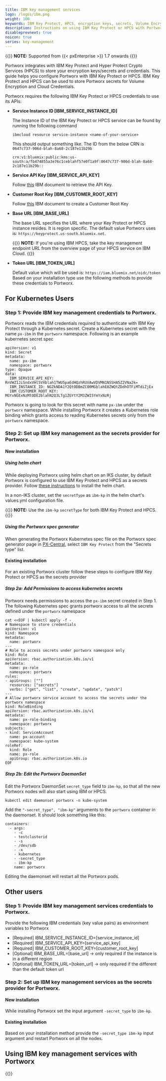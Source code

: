 ```yaml
---
title: IBM key management services
logo: /logos/ibm.png
weight: 100
keywords: IBM Key Protect, HPCS, encryption keys, secrets, Volume Encryption, Cloud Credentials
description: Instructions on using IBM Key Protect or HPCS with Portworx
disableprevnext: true
noicon: true
series: key-management
---
```


{{<info>}}
**NOTE:** Supported from {{< pxEnterprise >}} 1.7 onwards
{{</info>}}

Portworx integrates with IBM Key Protect and Hyper Protect Crypto Services (HPCS) to store your encryption keys/secrets and credentials. This guide helps you configure Portworx with IBM Key Protect or HPCS. IBM Key Protect and HPCS can be used to store Portworx secrets for Volume Encryption and Cloud Credentials.

Portworx requires the following IBM Key Protect or HPCS credentials to use its APIs:

- **Service Instance ID [IBM_SERVICE_INSTANCE_ID]**

    The Instance ID of the IBM Key Protect or HPCS service can be found by running the following command

    ```text
    ibmcloud resource service-instance <name-of-your-service>
    ```

    This should output something like. The ID from the below CRN is `0647c737-906d-blah-8a68-2c187e11b29b`
    ```
    crn:v1:bluemix:public:kms:us-south:a/fb474855a3e76c1ceblahf57e0f1a9f:0647c737-906d-blah-8a68-2c187e11b29b::
    ```

- **Service API Key [IBM_SERVICE_API_KEY]**

    Follow [this](https://cloud.ibm.com/docs/iam?topic=iam-serviceidapikeys#serviceidapikeys) IBM document to retrieve the API Key.

- **Customer Root Key [IBM_CUSTOMER_ROOT_KEY]**

    Follow [this](https://cloud.ibm.com/docs/key-protect?topic=key-protect-create-root-keys) IBM document to create a Customer Root Key

- **Base URL [IBM_BASE_URL]**

    The base URL specifies the URL where your Key Protect or HPCS instance resides. It is region specific. The default value Portworx uses is: `https://keyprotect.us-south.bluemix.net`.

    {{<info>}}
**NOTE:** If you're using IBM HPCS, take the key management endpoint URL from the overview page of your HPCS service on IBM Cloud.
    {{</info>}}

- **Token URL [IBM_TOKEN_URL]**

    Default value which will be used is: `https://iam.bluemix.net/oidc/token`
    Based on your installation type use the following methods to provide these credentials to Portworx.

## For Kubernetes Users

### Step 1: Provide IBM key management credentials to Portworx.

Portworx reads the IBM credentials required to authenticate with IBM Key Protect through a Kubernetes secret. Create a Kubernetes secret with the name `px-ibm` in the `portworx` namespace. Following is an example kubernetes secret spec

```text
apiVersion: v1
kind: Secret
metadata:
  name: px-ibm
  namespace: portworx
type: Opaque
data:
  IBM_SERVICE_API_KEY: RnVWZ1JiSndxVHl5VXblah1TWU5paEdHQzhRUVAwVDVMN1NSSHA5Z2VNa2k=
  IBM_INSTANCE_ID: NGZkNDA1Y2QtODBmZC00MGblahE0ZWQtZDdhOTFiMTdiZjEx
  IBM_CUSTOMER_ROOT_KEY: MGYxNGExNzMtODE2blahN2Q3LTg1ZGYtY2M3ZWI5YmYxNzRj
```

Portworx is going to look for this secret with name `px-ibm` under the `portworx` namespace. While installing Portworx it creates a Kubernetes role binding which grants access to reading Kubernetes secrets only from the `portworx` namespace.

### Step 2: Set up IBM key management as the secrets provider for Portworx.

#### New installation

##### Using helm chart

While deploying Portworx using helm chart on an IKS cluster, by default Portworx is configured to use IBM Key Protect and HPCS as a secrets provider. Follow [these instructions](https://github.com/portworx/helm/blob/master/charts/portworx/README.md) to install the helm chart.

In a non-IKS cluster, set the `secretType` as `ibm-kp` in the helm chart's values.yml configuration file.

{{<info>}}
**NOTE:** Use the `ibm-kp` `secretType` for both IBM Key Protect and HPCS. 
{{</info>}}

##### Using the Portworx spec generator
When generating the Portworx Kubernetes spec file on the Portworx spec generator page in [PX-Central](https://central.portworx.com), select `IBM Key Protect` from the "Secrets type" list.

#### Existing installation

For an existing Portworx cluster follow these steps to configure IBM Key Protect or HPCS as the secrets provider

##### Step 2a: Add Permissions to access kubernetes secrets

Portworx needs permissions to access the `px-ibm` secret created in Step 1. The following Kubernetes spec grants portworx access to all the secrets defined under the `portworx` namespace

```text
cat <<EOF | kubectl apply -f -
# Namespace to store credentials
apiVersion: v1
kind: Namespace
metadata:
  name: portworx
---
# Role to access secrets under portworx namespace only
kind: Role
apiVersion: rbac.authorization.k8s.io/v1
metadata:
  name: px-role
  namespace: portworx
rules:
- apiGroups: [""]
  resources: ["secrets"]
  verbs: ["get", "list", "create", "update", "patch"]
---
# Allow portworx service account to access the secrets under the portworx namespace
kind: RoleBinding
apiVersion: rbac.authorization.k8s.io/v1
metadata:
  name: px-role-binding
  namespace: portworx
subjects:
- kind: ServiceAccount
  name: px-account
  namespace: kube-system
roleRef:
  kind: Role
  name: px-role
  apiGroup: rbac.authorization.k8s.io
EOF
```

##### Step 2b: Edit the Portworx DaemonSet

Edit the Portworx DaemonSet `secret_type` field to `ibm-kp`, so that all the new Portworx nodes will also start using IBM  or HPCS.

```text
kubectl edit daemonset portworx -n kube-system
```

Add the `"-secret_type", "ibm-kp"` arguments to the `portworx` container in the daemonset. It should look something like this:
```text
containers:
  - args:
    - -c
    - testclusterid
    - -s
    - /dev/sdb
    - -x
    - kubernetes
    - -secret_type
    - ibm-kp
    name: portworx
```

Editing the daemonset will restart all the Portworx pods.

## Other users

### Step 1: Provide IBM key management services credentials to Portworx.

Provide the following IBM credentials (key value pairs) as environment variables to Portworx

- [Required] IBM_SERVICE_INSTANCE_ID=[service_instance_id]
- [Required] IBM_SERVICE_API_KEY=[service_api_key]
- [Required] IBM_CUSTOMER_ROOT_KEY=[customer_root_key]
- [Optional] IBM_BASE_URL=[base_url] → only required if the instance is in a different region
- [Optional] IBM_TOKEN_URL=[token_url] → only required if the different than the default token url

### Step 2: Set up IBM key management services as the secrets provider for Portworx.

#### New installation

While installing Portworx set the input argument `-secret_type` to `ibm-kp`.

#### Existing installation

Based on your installation method provide the `-secret_type ibm-kp` input argument and restart Portworx on all the nodes.


## Using IBM key management services with Portworx

{{<homelist series="ibm-key-protect-uses">}}
